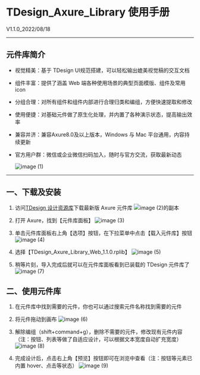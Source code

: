 # **TDesign_Axure_Library 使用手册**

V1.1.0_2022/08/18



------



## **元件库简介**

- 视觉精美：基于 TDesign UI规范搭建，可以轻松输出媲美视觉稿的交互文档
- 组件丰富：提供了涵盖 Web 端各种使用场景的典型页面模版、组件及常用 icon
- 分组合理：对所有组件和组件内部进行合理归类和编组，方便快速提取和修改
- 使用便捷：对基础元件做了原生化处理，并内置了各种演示状态，提高输出效率
- 兼容并济：兼容Axure8.0及以上版本，Windows 与 Mac 平台通用，内容持续更新
- 官方用户群：微信或企业微信扫码加入，随时与官方交流，获取最新动态

  ![image (1)](https://user-images.githubusercontent.com/18713847/185081301-a795df6f-6c9c-47ca-b6dc-29e7df49f4aa.png)        

------



## **一、下载及安装**

1. 访问[TDesign 设计资源库](https://tdesign.tencent.com/source)下载最新版 Axure 元件库
![image (2)的副本](https://user-images.githubusercontent.com/18713847/185081512-4e533237-2586-421b-b0c6-99590d43d2c8.png) 

2. 打开 Axure，找到【元件库面板】
![image (3)](https://user-images.githubusercontent.com/18713847/185081770-c6f4aa1d-be20-425a-b804-ec488820f3ab.png)  

3. 单击元件库面板右上角【选项】按钮，在下拉菜单中点击【载入元件库】按钮
![image (4)](https://user-images.githubusercontent.com/18713847/185081881-e4d590c9-e7b4-44cc-9aa2-4ca0d32f6119.png)   

4. 选择【TDesign_Axure_Library_Web_1.1.0.rplib】
![image (5)](https://user-images.githubusercontent.com/18713847/185081963-96eec0d0-e658-4644-a102-b6fd8bbad228.png)    

5. 稍等片刻，导入完成后就可以在元件库面板看到已装载的 TDesign 元件库了
![image (7)](https://user-images.githubusercontent.com/18713847/185082174-c174ef19-9e60-42e7-9fd8-4542843a9b19.png)        



## **二、使用元件库**

1. 在元件库中找到需要的元件，你也可以通过搜索元件名称找到需要的元件
2. 将元件拖动到画布
![image (6)](https://user-images.githubusercontent.com/18713847/185082382-c638e0ab-401d-44f1-9bf3-8bb2bc10bb03.png)     

3. 解除编组（shift+command+g），删除不需要的元件，修改现有元件内容（注：按钮、列表等做了自适应设计，可以根据文本宽度自动扩充宽度）
![image (8)](https://user-images.githubusercontent.com/18713847/185082523-fa4f182b-94a9-478d-a4d9-213f02a0e4c6.png)   

4. 完成设计后，点击右上角【预览】按钮即可在浏览中查看（注：按钮等元素已内置 hover、点击等状态）
![image (9)](https://user-images.githubusercontent.com/18713847/185082653-e3e126a7-7c2d-4e97-b34e-12e30455b86c.png)       
